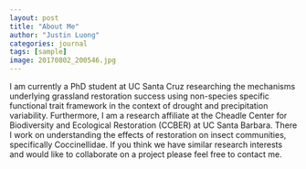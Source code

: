 ```yaml
---
layout: post
title: "About Me"
author: "Justin Luong"
categories: journal
tags: [sample]
image: 20170802_200546.jpg
---
```


I am currently a PhD student at UC Santa Cruz researching the mechanisms underlying grassland restoration success using non-species specific functional trait framework in the context of drought and precipitation variability. Furthermore, I am a research affiliate at the Cheadle Center for Biodiversity and Ecological Restoration (CCBER) at UC Santa Barbara. There I work on understanding the effects of restoration on insect communities, specifically Coccinellidae. If you think we have similar research interests and would like to collaborate on a project please feel free to contact me. 
